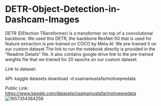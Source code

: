 # DETR-Object-Detection-in-Dashcam-Images
DETR (DEtection TRansformer) is a transformer on top of a convolutional backbone. 
We used this DETR, the backbone ResNet-50 that is used for feature extraction is pre-trained on COCO by Meta AI. 
We pre-trained it on our custom dataset
The link to run the notebook directly is provided in the "Readme Details" file. It also contains google drive link to the pre-trained weights file that we trained for 20 epochs on our custom dataset.


Link to dataset: 


API: kaggle datasets download -d osamamustafa/motivepredata

Public Link: https://www.kaggle.com/datasets/osamamustafa/motivepredata
![1657354384256](https://user-images.githubusercontent.com/65190285/184601947-9b0508d9-3837-4096-8b5b-10f76521f363.jpg)
